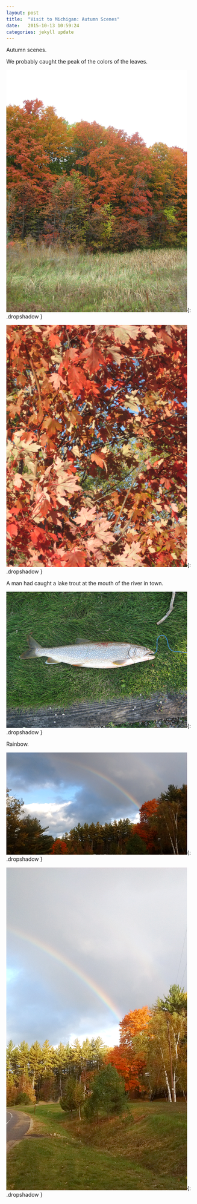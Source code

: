 ```yaml
---
layout: post
title:  "Visit to Michigan: Autumn Scenes"
date:   2015-10-13 10:59:24
categories: jekyll update
---
```

Autumn scenes.  

We probably caught the peak of the colors of the leaves.  

![Colorful trees](/images/2015-10-13_fall/trees.png){: .dropshadow }  

![Autumn leaves](/images/2015-10-13_fall/leaves.png){: .dropshadow }  

A man had caught a lake trout at the mouth of the river in town.  

![Fish](/images/2015-10-13_fall/fish.png){: .dropshadow }  

Rainbow.  

![Rainbow over autumn trees](/images/2015-10-13_fall/rainbow1.png){: .dropshadow }  

![Rainbow over autum trees](/images/2015-10-13_fall/rainbow2.png){: .dropshadow }  

